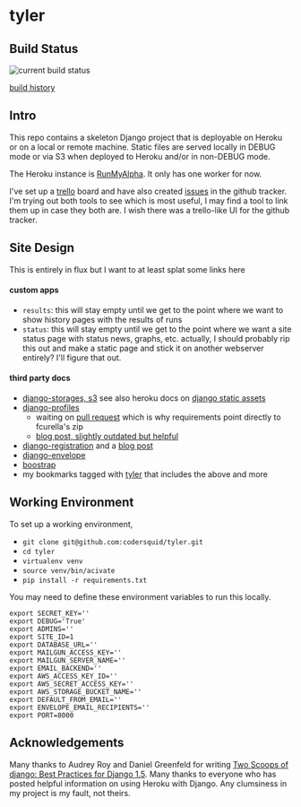# tyler

## Build Status

![current build status](https://travis-ci.org/codersquid/tyler.png?branch=master)

[build history](https://travis-ci.org/codersquid/tyler)

## Intro

This repo contains a skeleton Django project that is deployable on Heroku or on
a local or remote machine. Static files are served locally in DEBUG mode or via
S3 when deployed to Heroku and/or in non-DEBUG mode.

The Heroku instance is [RunMyAlpha](http://runmyalpha.herokuapp.com/). It only has one worker for now.


I've set up a [trello](https://trello.com/b/8KC8wAye/rmc) board and have also
created [issues](https://github.com/codersquid/tyler/issues) in the github tracker.
I'm trying out both tools to see which is most useful, I may find a tool to link them up
in case they both are. I wish there was a trello-like UI for the github tracker.

## Site Design

This is entirely in flux but I want to at least splat some links here

#### custom apps

* `results`: this will stay empty until we get to the point where we want to show history pages with the results of runs
* `status`: this will stay empty until we get to the point where we want a site status page with status news, graphs, etc. actually, I should probably rip this out and make a static page and stick it on another webserver entirely? I'll figure that out.

#### third party docs

* [django-storages, s3](http://django-storages.readthedocs.org/en/latest/backends/amazon-S3.html) see also heroku docs on [django static assets](https://devcenter.heroku.com/articles/django-assets)
* [django-profiles](https://bitbucket.org/ubernostrum/django-profiles)
   * waiting on [pull request](https://bitbucket.org/ubernostrum/django-profiles/pull-request/6/replaced-profile_list-view-with-a-class/diff) which is why requirements point directly to fcurella's zip
   * [blog post, slightly outdated but helpful](http://birdhouse.org/blog/2009/06/27/django-profiles/)
* [django-registration](https://bitbucket.org/ubernostrum/django-registration) and a [blog post](http://www.michelepasin.org/blog/2011/01/14/setting-up-django-registration/)
* [django-envelope](http://django-envelope.readthedocs.org/en/latest/index.html)
* [boostrap](http://getbootstrap.com/)
* my bookmarks tagged with [tyler](https://pinboard.in/u:sky/t:tyler/) that includes the above and more


## Working Environment

To set up a working environment,

* `git clone git@github.com:codersquid/tyler.git`
* `cd tyler`
* `virtualenv venv`
* `source venv/bin/acivate`
* `pip install -r requirements.txt`

You may need to define these environment variables to run this locally.

```
export SECRET_KEY=''
export DEBUG='True'
export ADMINS=''
export SITE_ID=1
export DATABASE_URL=''
export MAILGUN_ACCESS_KEY=''
export MAILGUN_SERVER_NAME=''
export EMAIL_BACKEND=''
export AWS_ACCESS_KEY_ID=''
export AWS_SECRET_ACCESS_KEY=''
export AWS_STORAGE_BUCKET_NAME=''
export DEFAULT_FROM_EMAIL=''
export ENVELOPE_EMAIL_RECIPIENTS=''
export PORT=8000
```

## Acknowledgements

Many thanks to Audrey Roy and Daniel Greenfeld for writing [Two Scoops of django: Best Practices for Django 1.5](https://django.2scoops.org/). Many thanks to everyone who has posted helpful information on using Heroku with Django. Any clumsiness in my project is my fault, not theirs.
